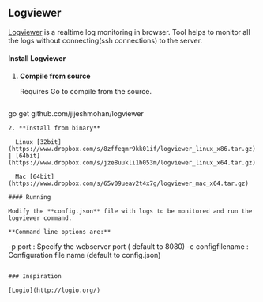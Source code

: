 ## Logviewer

[Logviewer](https://github.com/jijeshmohan/logviewer) is a realtime log monitoring in browser. Tool helps to monitor all the logs without connecting(ssh connections) to the server.


#### Install Logviewer

1. **Compile from source**
	
    Requires Go to compile from the source. 
    
    ```
go get github.com/jijeshmohan/logviewer
```
2. **Install from binary**

  Linux [32bit](https://www.dropbox.com/s/8zffeqmr9kk01if/logviewer_linux_x86.tar.gz) | [64bit](https://www.dropbox.com/s/jze8uukli1h053m/logviewer_linux_x64.tar.gz)
  
  Mac [64bit](https://www.dropbox.com/s/65v09ueav2t4x7g/logviewer_mac_x64.tar.gz)

#### Running

Modify the **config.json** file with logs to be monitored and run the logviewer command.

**Command line options are:**

```
-p port 				: Specify the webserver port ( default to 8080)
-c configfilename 	    : Configuration file name (default to config.json)
```

### Inspiration 

[Logio](http://logio.org/)
